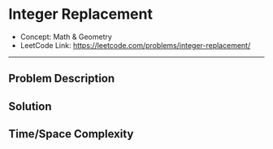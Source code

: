# Integer Replacement

- Concept: Math & Geometry
- LeetCode Link: https://leetcode.com/problems/integer-replacement/

---

## Problem Description

## Solution

## Time/Space Complexity

